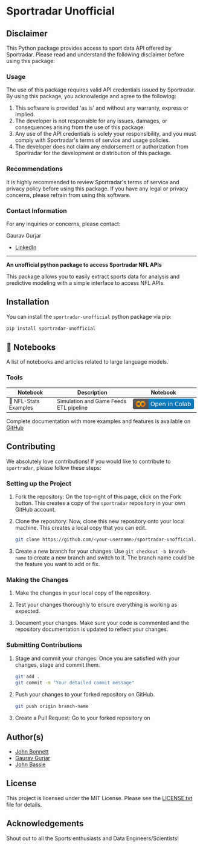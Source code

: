 # Sportradar Unofficial
## Disclaimer

This Python package provides access to sport data API offered by Sportradar. Please read and understand the following disclaimer before using this package:

### Usage

The use of this package requires valid API credentials issued by Sportradar. By using this package, you acknowledge and agree to the following:

1. This software is provided 'as is' and without any warranty, express or implied.
2. The developer is not responsible for any issues, damages, or consequences arising from the use of this package.
3. Any use of the API credentials is solely your responsibility, and you must comply with Sportradar's terms of service and usage policies.
4. The developer does not claim any endorsement or authorization from Sportradar for the development or distribution of this package.

### Recommendations

It is highly recommended to review Sportradar's terms of service and privacy policy before using this package. If you have any legal or privacy concerns, please refrain from using this software.

### Contact Information

For any inquiries or concerns, please contact:

Gaurav Gurjar
- [LinkedIn](https://www.linkedin.com/in/ggurjarsocl/)
---

**An unofficial python package to access Sportradar NFL APIs**

This package allows you to easily extract sports data for analysis and predictive modeling with a simple interface to access NFL APIs.

## Installation

You can install the `sportradar-unofficial` python package via pip:
```bash
pip install sportradar-unofficial
```

## 📝 Notebooks

A list of notebooks and articles related to large language models.

### Tools

| Notebook              | Description                                      | Notebook |
|-----------------------|--------------------------------------------------|----------|
| 🧐 NFL-Stats Examples | Simulation and Game Feeds ETL pipeline           | <a href="https://colab.research.google.com/drive/1qKTaGMNYZBAve7JCDEhtISV_sAf0RcEy?usp=sharing"><img src="img/colab.svg" alt="Open In Colab"></a> |


Complete documentation with more examples and features is available on [GitHub](https://www.github.com/ggurjar333/sportradar-unofficial)

## Contributing

We absolutely love contributions! If you would like to contribute to `sportradar`, please follow these steps:

### Setting up the Project

1. Fork the repository: On the top-right of this page, click on the Fork button. This creates a copy of the `sportradar` repository in your own GitHub account.

2. Clone the repository: Now, clone this new repository onto your local machine. This creates a local copy that you can edit.

   ```bash
   git clone https://github.com/<your-username>/sportradar-unofficial.git
   ```

3. Create a new branch for your changes: Use `git checkout -b branch-name` to create a new branch and switch to it. The branch name could be the feature you want to add or fix.

### Making the Changes

1. Make the changes in your local copy of the repository.

2. Test your changes thoroughly to ensure everything is working as expected.

3. Document your changes. Make sure your code is commented and the repository documentation is updated to reflect your changes.

### Submitting Contributions

1. Stage and commit your changes: Once you are satisfied with your changes, stage and commit them.

   ```bash
   git add .
   git commit -m "Your detailed commit message"
   ```

2. Push your changes to your forked repository on GitHub.

   ```bash
   git push origin branch-name
   ```

3. Create a Pull Request: Go to your forked repository on

## Author(s)
- [John Bonnett](https://www.linkedin.com/in/john-bonnett-ba89909b/)
- [Gaurav Gurjar](https://www.linkedin.com/in/ggurjarsocl/)
- [John Bassie](https://www.linkedin.com/in/john-bassey-991a99107)

## License

This project is licensed under the MIT License. Please see the [LICENSE.txt](LICENSE.txt) file for details.

## Acknowledgements

Shout out to all the Sports enthusiasts and Data Engineers/Scientists!